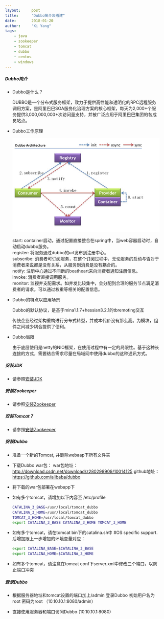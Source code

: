 ```yaml
---
layout: 	post
title: 		"Dubbo简介及搭建"
date:       2018-01-20
author:     "Xi Yang"
tags: 
    - java
    - zookeeper
    - tomcat
    - dubbo
    - centos
    - windows
---   
```

##### Dubbo简介

- Dubbo是什么？

	DUBBO是一个分布式服务框架，致力于提供高性能和透明化的RPC远程服务调用方案，是阿里巴巴SOA服务化治理方案的核心框架，每天为2,000+个服务提供3,000,000,000+次访问量支持，并被广泛应用于阿里巴巴集团的各成员站点。

- Dubbo工作原理

	![](/blogImages/dubbo_principle.png)

	start: container启动，通过配置直接整合在spring中，当web容器启动时，自动启动dubbo服务。  
	register: 将服务通过dubbo的url发布到注册中心。  
	subscribe: 消费者可订阅服务，在整个订阅过程中，无论服务的启动与否对于消费者来说都是没有关系，从服务到消费是没有耦合的。  
	notify: 注册中心通过不间断的beatheart来向消费者通知注册信息。  
	invoke: 消费者直接调用服务。  
	monitor: 监视并支配需求。如并发比较集中，会分配到合理的服务节点满足消费者的请求。可以通过权重等相关的配置信息。  

- Dubbo的特点以应用场景

	Dubbo的默认协议，是基于mina1.1.7+hessian3.2.1的tbremoting交互  
	
	传统企业经过架构重构进行分布式转型，并成本代价没有那么高。为模块，组件之间减少耦合提供了便利。

- Dubbo局限

	由于底层使用是netty的NIO框架，在使用过程中有一定的局限性。基于这种长连接的方式，需要结合需求尽量在局域网中使用dubbo的这种通讯方式。

##### 安装JDK

- 请参照[安装JDK](http://yancyyang.com/2018/01/20/%E5%AE%89%E8%A3%85JDK/)

##### 安装Zookeeper

- 请参照[安装Zookeeper](http://yancyyang.com/2018/01/20/%E5%AE%89%E8%A3%85Zookeeper/)

##### 安装Tomcat 7

- 请参照[安装Zookeeper](http://yancyyang.com/2018/01/20/%E5%AE%89%E8%A3%85Tomcat/)

##### 安装Dubbo

- 准备一个新的Tomcat, 并删除webaap下所有文件夹

- 下载Dubbo war包：
	war包地址： http://download.csdn.net/download/z280298909/10014125
	github地址：https://github.com/alibaba/dubbo

- 将下载的war包部署在webapp下

- 如有多个tomcat，请增加以下内容至 /etc/profile

	```bash
	CATALINA_3_BASE=/usr/local/tomcat_dubbo
	CATALINA_3_HOME=/usr/local/tomcat_dubbo
	TOMCAT_3_HOME=/usr/local/tomcat_dubbo
	export CATALINA_3_BASE CATALINA_3_HOME TOMCAT_3_HOME
	```
- 如有多个tomcat，请在tomcat bin下的catalina.sh中 #OS specific support. 后增加跟上一步增加的环境变量对应：
	```bash
	export CATALINA_BASE=$CATALINA_3_BASE
	export CATALINA_HOME=$CATALINA_3_HOME
	```

- 如有多个tomcat，请注意在tomcat conf下server.xml中修改三个端口，以防止端口冲突

##### 登录Dubbo

- 根据服务器地址和tomcat设置的端口加上/admin 登录Dubbo 初始用户名为root 密码为root （10.10.10.1:8080/admin）

- 直接使用服务器和端口访问Dubbo (10.10.10.1:8080)


 